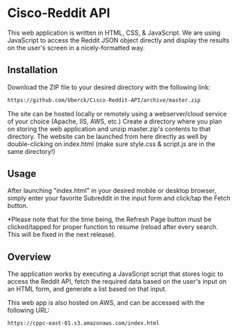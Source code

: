 # Cisco-Reddit API

This web application is written in HTML, CSS, & JavaScript. We are using JavaScript to access the Reddit JSON object directly and display the results on the user's screen in a nicely-formatted way.

## Installation

Download the ZIP file to your desired directory with the following link:

```bash
https://github.com/Uberck/Cisco-Reddit-API/archive/master.zip
```


The site can be hosted locally or remotely using a webserver/cloud service of your choice (Apache, IIS, AWS, etc.)
Create a directory where you plan on storing the web application and unzip master.zip's contents to that directory. The website can be launched from here directly as well by double-clicking on index.html (make sure style.css & script.js are in the same directory!)

## Usage
After launching "index.html" in your desired mobile or desktop browser, simply enter your favorite Subreddit in the input form and click/tap the Fetch button.

*Please note that for the time being, the Refresh Page button must be clicked/tapped for proper function to resume (reload after every search. This will be fixed in the next release).


## Overview
The application works by executing a JavaScript script that stores logic to access the Reddit API, fetch the required data based on the user's input on an HTML form, and generate a list based on that input.

This web app is also hosted on AWS, and can be accessed with the following URL:

```bash
https://cppc-east-01.s3.amazonaws.com/index.html
```
